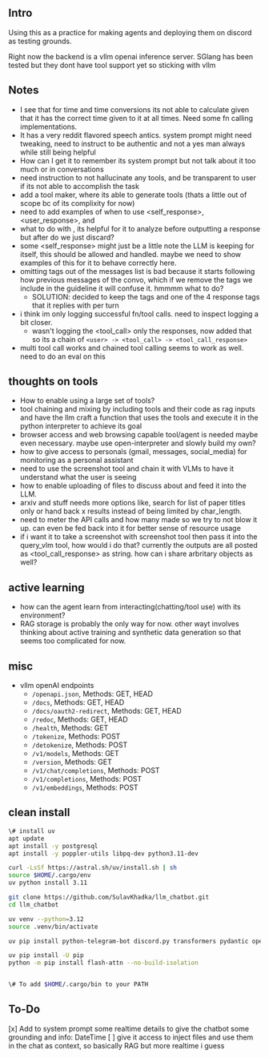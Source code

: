 Intro
---
Using this as a practice for making agents and deploying them on discord as testing grounds.

Right now the backend is a vllm openai inference server. SGlang has been tested but they dont have tool support yet so sticking with vllm


Notes
---
- I see that for time and time conversions its not able to calculate given that it has the correct time given to it at all times. Need some fn calling implementations.
- It has a very reddit flavored speech antics. system prompt might need tweaking, need to instruct to be authentic and not a yes man always while still being helpful
- How can I get it to remember its system prompt but not talk about it too much or in conversations
- need instruction to not hallucinate any tools, and be transparent to user if its not able to accomplish the task
- add a tool maker, where its able to generate tools (thats a little out of scope bc of its complixity for now)
- need to add examples of when to use <self_response>, <user_response>, and <plan>
- what to do with <thoughts>, its helpful for it to analyze before outputting a response but after do we just discard?
- some <self_response> might just be a little note the LLM is keeping for itself, this should be allowed and handled. maybe we need to show examples of this for it to behave correctly here.
- omitting tags out of the messages list is bad because it starts following how previous messages of the convo, which if we remove the tags we include in the guideline it will confuse it. hmmmm what to do? 
    - SOLUTION: decided to keep the <thought> tags and one of the 4 response tags that it replies with per turn
- i think im only logging successful fn/tool calls. need to inspect logging a bit closer.
    - wasn't logging the <tool_call> only the responses, now added that so its a chain of `<user> -> <tool_call> -> <tool_call_response>`
- multi tool call works and chained tool calling seems to work as well. need to do an eval on this

thoughts on tools
---
- How to enable using a large set of tools?
- tool chaining and mixing by including tools and their code as rag inputs and have the llm craft a function that uses the tools and execute it in the python interpreter to achieve its goal
- browser access and web browsing capable tool/agent is needed maybe even necessary. maybe use open-interpreter and slowly build my own?
- how to give access to personals (gmail, messages, social_media) for monitoring as a personal assistant
- need to use the screenshot tool and chain it with VLMs to have it understand what the user is seeing
- how to enable uploading of files to discuss about and feed it into the LLM.
- arxiv and stuff needs more options like, search for list of paper titles only or hand back x results instead of being limited by char_length.
- need to meter the API calls and how many made so we try to not blow it up. can even be fed back into it for better sense of resource usage
- if i want it to take a screenshot with screenshot tool then pass it into the query_vlm tool, how would i do that? currently the outputs are all posted as <tool_call_response> as string. how can i share arbritary objects as well?

active learning
---
- how can the agent learn from interacting(chatting/tool use) with its environment?
- RAG storage is probably the only way for now. other wayt involves thinking about active training and synthetic data generation so that seems too complicated for now.

misc
---
- vllm openAI endpoints
    - `/openapi.json`, Methods: GET, HEAD
    - `/docs`, Methods: GET, HEAD
    - `/docs/oauth2-redirect`, Methods: GET, HEAD
    - `/redoc`, Methods: GET, HEAD
    - `/health`, Methods: GET
    - `/tokenize`, Methods: POST
    - `/detokenize`, Methods: POST
    - `/v1/models`, Methods: GET
    - `/version`, Methods: GET
    - `/v1/chat/completions`, Methods: POST
    - `/v1/completions`, Methods: POST
    - `/v1/embeddings`, Methods: POST

clean install
---
```bash
\# install uv
apt update
apt install -y postgresql
apt install -y poppler-utils libpq-dev python3.11-dev

curl -LsSf https://astral.sh/uv/install.sh | sh
source $HOME/.cargo/env
uv python install 3.11

git clone https://github.com/SulavKhadka/llm_chatbot.git
cd llm_chatbot

uv venv --python=3.12
source .venv/bin/activate

uv pip install python-telegram-bot discord.py transformers pydantic openai loguru logfire llama-index geopy huggingface-hub mss langchain ipykernel ipywidgets nvitop torchvision pdf2image qwen-vl-utils torch psutil psycopg2 psycopg2-binary langchain-community "wikibase-rest-api-client<0.2" mediawikiapi arxiv

uv pip install -U pip
python -m pip install flash-attn --no-build-isolation


\# To add $HOME/.cargo/bin to your PATH
```

To-Do
---
[x] Add to system prompt some realtime details to give the chatbot some grounding and info: DateTime
[ ] give it access to inject files and use them in the chat as context, so basically RAG but more realtime i guess
 